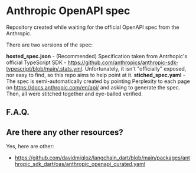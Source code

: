 # Anthropic OpenAPI spec

Repository created while waiting for the official OpenAPI spec from the Anthropic.

There are two versions of the spec:

**hosted_spec.json** - (Recommended) Specification taken from Antrhopic's official TypeScript SDK - https://github.com/anthropics/anthropic-sdk-typescript/blob/main/.stats.yml. Unfortunately, it isn't "officially" exposed, nor easy to find, so this repo aims to help point at it.
**stiched_spec.yaml** - The spec is semi-automatically created by pointing Perplexity to each page on https://docs.anthropic.com/en/api/ and asking to generate the spec. Then, all were stitched together and eye-balled verified.

## F.A.Q.

## Are there any other resources?

Yes, here are other:

* https://github.com/davidmigloz/langchain_dart/blob/main/packages/anthropic_sdk_dart/oas/anthropic_openapi_curated.yaml
